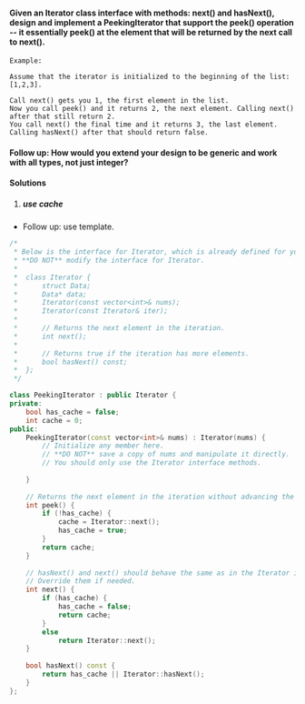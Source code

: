 #### Given an Iterator class interface with methods: next() and hasNext(), design and implement a PeekingIterator that support the peek() operation -- it essentially peek() at the element that will be returned by the next call to next().

```
Example:

Assume that the iterator is initialized to the beginning of the list: [1,2,3].

Call next() gets you 1, the first element in the list.
Now you call peek() and it returns 2, the next element. Calling next() after that still return 2. 
You call next() the final time and it returns 3, the last element. 
Calling hasNext() after that should return false.
```

#### Follow up: How would you extend your design to be generic and work with all types, not just integer?

#### Solutions

1. ##### use cache

- Follow up: use template.

```cpp
/*
 * Below is the interface for Iterator, which is already defined for you.
 * **DO NOT** modify the interface for Iterator.
 *
 *  class Iterator {
 *		struct Data;
 * 		Data* data;
 *		Iterator(const vector<int>& nums);
 * 		Iterator(const Iterator& iter);
 *
 * 		// Returns the next element in the iteration.
 *		int next();
 *
 *		// Returns true if the iteration has more elements.
 *		bool hasNext() const;
 *	};
 */

class PeekingIterator : public Iterator {
private:
    bool has_cache = false;
    int cache = 0;
public:
	PeekingIterator(const vector<int>& nums) : Iterator(nums) {
	    // Initialize any member here.
	    // **DO NOT** save a copy of nums and manipulate it directly.
	    // You should only use the Iterator interface methods.
	    
	}
	
    // Returns the next element in the iteration without advancing the iterator.
	int peek() {
        if (!has_cache) {
            cache = Iterator::next();
            has_cache = true;
        }
        return cache;
	}
	
	// hasNext() and next() should behave the same as in the Iterator interface.
	// Override them if needed.
	int next() {
	    if (has_cache) {
            has_cache = false;
            return cache;
        }
        else
            return Iterator::next();
	}
	
	bool hasNext() const {
	    return has_cache || Iterator::hasNext();
	}
};
```